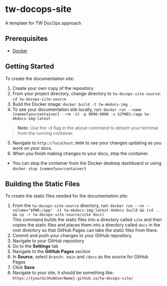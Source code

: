 # tw-docops-site

A template for TW DocOps approach

## Prerequisites

- [Docker](https://www.docker.com/products/docker-desktop)

## Getting Started

To create the documentation site:

1. Create your own copy of the repository
2. From your project directory, change directory to `tw-docops-site-source`: `cd tw-docops-site-source`
3. Build the Docker image: `docker build -t tw-mkdocs-img .`
4. To see your documentation site locally, run: `docker run --name {nameofyourcontainer} --rm -it -p 9090:9090 -v ${PWD}:/app tw-mkdocs-img:latest`  
> **Note**: Use the -d flag in the above command to detach your terminal from the running container.
5. Navigate to `http://localhost:9090` to see your changes updating as you work on your docs.
6. When you finish making changes to your docs, stop the container.
  * You can stop the container from the Docker desktop dashboard or using `docker stop {nameofyourcontainer}`

## Building the Static Files

To create the static files needed for the documentation site:

1. From the `tw-docops-site-source` directory, run: `docker run --rm --volume="$PWD:/app" -it tw-mkdocs-img:latest mkdocs build && (cd .. && cp -r tw-docops-site-source/site docs)`  
  This command builds the static files into a directory called `site` and then copies the static files and places them into a directory called `docs` in the root directory so that GitHub Pages can take the static files from there.
2. Commit and push your changes to your GitHub repository.
3. Navigate to your GitHub repository
4. Go to the **Settings** tab
5. Navigate to the **GitHub Pages** section
6. In **Source**, select `Branch: main` and `/docs` as the source for GitHub Pages
7. Click **Save**
8. Navigate to your site, it should be something like: `https://{yourGitHubUserName}.github.io/tw-docops-site/`

